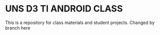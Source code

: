 # UNS D3 TI ANDROID CLASS
This is a repository for class materials and student projects.
Changed by branch here
